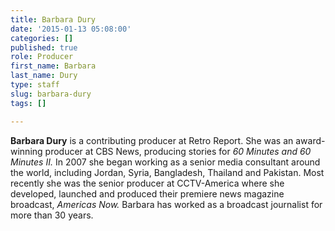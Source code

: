 ```yaml
---
title: Barbara Dury
date: '2015-01-13 05:08:00'
categories: []
published: true
role: Producer
first_name: Barbara
last_name: Dury
type: staff
slug: barbara-dury
tags: []

---
```

**Barbara Dury** is a contributing producer at Retro Report. She was an award-winning producer at CBS News, producing stories for _60 Minutes and 60 Minutes II._ In 2007 she began working as a senior media consultant around the world, including Jordan, Syria, Bangladesh, Thailand and Pakistan. Most recently she was the senior producer at CCTV-America where she developed, launched and produced their premiere news magazine broadcast, _Americas Now._ Barbara has worked as a broadcast journalist for more than 30 years.

